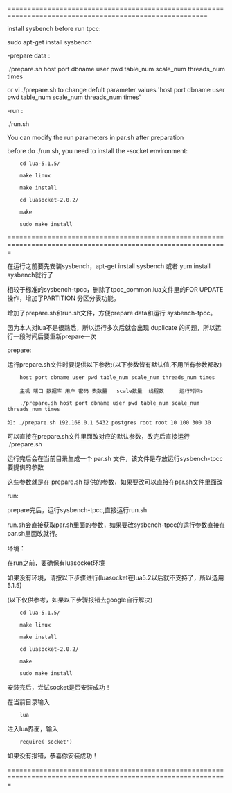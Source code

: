 ========================================================================================================

install sysbench before run tpcc:

sudo apt-get install sysbench

-prepare data :

./prepare.sh host port dbname user pwd table_num scale_num threads_num times

or vi ./prepare.sh to change defult parameter values 'host port dbname user pwd table_num scale_num threads_num times'

-run :

./run.sh 

You can modify the run parameters in par.sh after preparation

before do ./run.sh, you need to install the -socket environment:

        cd lua-5.1.5/

        make linux

        make install

        cd luasocket-2.0.2/

        make

        sudo make install

=============================================================================================================

在运行之前要先安装sysbench，apt-get install sysbench 或者 yum install sysbench就行了

相较于标准的sysbench-tpcc，删除了tpcc_common.lua文件里的FOR UPDATE操作，增加了PARTITION 分区分表功能。

增加了prepare.sh和run.sh文件，方便prepare data和运行 sysbench-tpcc。

因为本人对lua不是很熟悉，所以运行多次后就会出现 duplicate 的问题，所以运行一段时间后要重新prepare一次

prepare:

运行prepare.sh文件时要提供以下参数:(以下参数皆有默认值,不用所有参数都改)

        host port dbname user pwd table_num scale_num threads_num times

        主机 端口 数据库 用户 密码 表数量   scale数量  线程数     运行时间s

        ./prepare.sh host port dbname user pwd table_num scale_num threads_num times
	
	如: ./prepare.sh 192.168.0.1 5432 postgres root root 10 100 300 30
可以直接在prepare.sh文件里面改对应的默认参数，改完后直接运行 ./prepare.sh

运行完后会在当前目录生成一个 par.sh 文件，该文件是存放运行sysbench-tpcc要提供的参数

这些参数就是在 prepare.sh 提供的参数，如果要改可以直接在par.sh文件里面改

run:

prepare完后，运行sysbench-tpcc,直接运行run.sh

run.sh会直接获取par.sh里面的参数，如果要改sysbench-tpcc的运行参数直接在par.sh里面改就行。

环境：

在run之前，要确保有luasocket环境

如果没有环境，请按以下步骤进行(luasocket在lua5.2以后就不支持了，所以选用5.1.5)

(以下仅供参考，如果以下步骤报错去google自行解决)

        cd lua-5.1.5/

        make linux

        make install

        cd luasocket-2.0.2/

        make

        sudo make install

安装完后，尝试socket是否安装成功！

在当前目录输入

        lua

进入lua界面，输入

        require('socket')

如果没有报错，恭喜你安装成功！

=============================================================================================================

